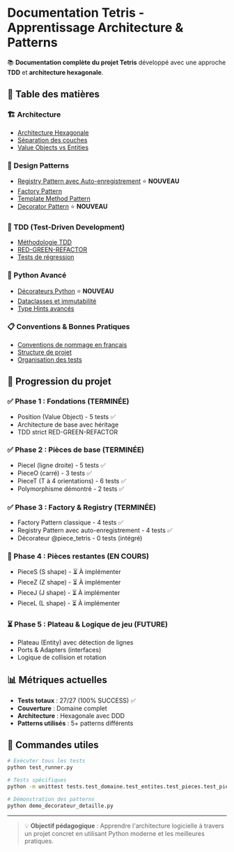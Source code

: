 # Documentation Tetris - Apprentissage Architecture & Patterns

📚 **Documentation complète du projet Tetris** développé avec une approche **TDD** et **architecture hexagonale**.

## 📖 Table des matières

### 🏗️ Architecture
- [Architecture Hexagonale](architecture/architecture-hexagonale.md)
- [Séparation des couches](architecture/separation-couches.md)
- [Value Objects vs Entities](architecture/value-objects-entities.md)

### 🎨 Design Patterns  
- [Registry Pattern avec Auto-enregistrement](patterns/registry-pattern.md) ⭐ **NOUVEAU**
- [Factory Pattern](patterns/factory-pattern.md)
- [Template Method Pattern](patterns/template-method.md)
- [Decorator Pattern](patterns/decorator-pattern.md) ⭐ **NOUVEAU**

### 🧪 TDD (Test-Driven Development)
- [Méthodologie TDD](tdd/methodologie-tdd.md)
- [RED-GREEN-REFACTOR](tdd/red-green-refactor.md)
- [Tests de régression](tdd/tests-regression.md)

### 🐍 Python Avancé
- [Décorateurs Python](patterns/decorateurs-python.md) ⭐ **NOUVEAU**
- [Dataclasses et immutabilité](architecture/dataclasses-immutabilite.md)
- [Type Hints avancés](architecture/type-hints.md)

### 📋 Conventions & Bonnes Pratiques
- [Conventions de nommage en français](conventions/nommage-francais.md)
- [Structure de projet](conventions/structure-projet.md)
- [Organisation des tests](conventions/organisation-tests.md)

## 🎯 Progression du projet

### ✅ Phase 1 : Fondations (TERMINÉE)
- Position (Value Object) - 5 tests ✅
- Architecture de base avec héritage
- TDD strict RED-GREEN-REFACTOR

### ✅ Phase 2 : Pièces de base (TERMINÉE)  
- PieceI (ligne droite) - 5 tests ✅
- PieceO (carré) - 3 tests ✅
- PieceT (T à 4 orientations) - 6 tests ✅
- Polymorphisme démontré - 2 tests ✅

### ✅ Phase 3 : Factory & Registry (TERMINÉE)
- Factory Pattern classique - 4 tests ✅
- Registry Pattern avec auto-enregistrement - 4 tests ✅
- Décorateur @piece_tetris - 0 tests (intégré)

### 🔄 Phase 4 : Pièces restantes (EN COURS)
- PieceS (S shape) - ⏳ À implémenter
- PieceZ (Z shape) - ⏳ À implémenter  
- PieceJ (J shape) - ⏳ À implémenter
- PieceL (L shape) - ⏳ À implémenter

### ⏳ Phase 5 : Plateau & Logique de jeu (FUTURE)
- Plateau (Entity) avec détection de lignes
- Ports & Adapters (interfaces)
- Logique de collision et rotation

## 📊 Métriques actuelles

- **Tests totaux** : 27/27 (100% SUCCESS) ✅
- **Couverture** : Domaine complet
- **Architecture** : Hexagonale avec DDD
- **Patterns utilisés** : 5+ patterns différents

## 🚀 Commandes utiles

```bash
# Exécuter tous les tests
python test_runner.py

# Tests spécifiques
python -m unittest tests.test_domaine.test_entites.test_pieces.test_piece_t -v

# Démonstration des patterns
python demo_decorateur_detaille.py
```

---

> 💡 **Objectif pédagogique** : Apprendre l'architecture logicielle à travers un projet concret en utilisant Python moderne et les meilleures pratiques.
